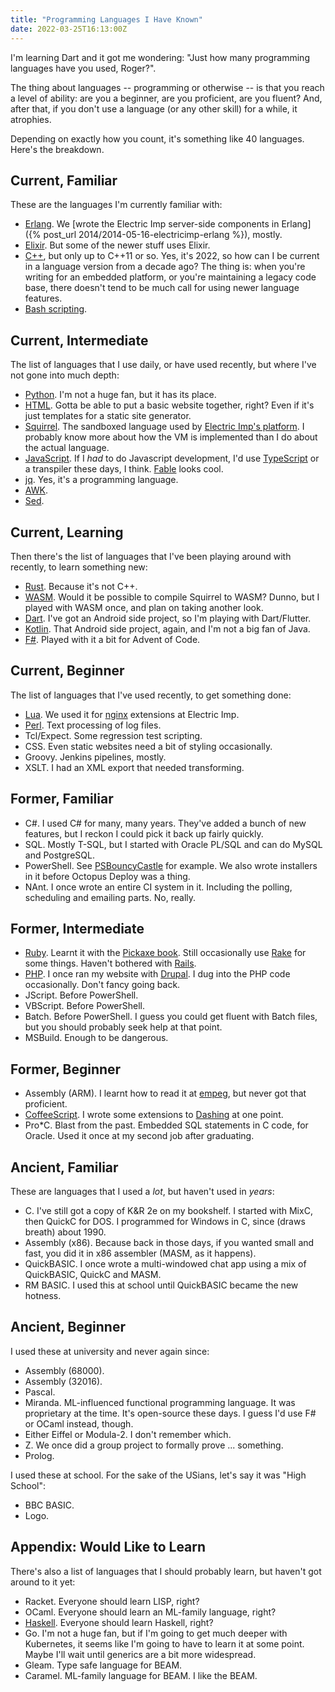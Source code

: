 ```yaml
---
title: "Programming Languages I Have Known"
date: 2022-03-25T16:13:00Z
---
```


I'm learning Dart and it got me wondering: "Just how many programming languages have you used, Roger?".

The thing about languages -- programming or otherwise -- is that you reach a level of ability: are you a beginner, are
you proficient, are you fluent? And, after that, if you don't use a language (or any other skill) for a while, it
atrophies.

Depending on exactly how you count, it's something like 40 languages. Here's the breakdown.

## Current, Familiar

These are the languages I'm currently familiar with:

- [Erlang](https://www.erlang.org/).
  We [wrote the Electric Imp server-side components in Erlang]({% post_url 2014/2014-05-16-electricimp-erlang %}), mostly.
- [Elixir](https://elixir-lang.org/). But some of the newer stuff uses Elixir.
- [C++](https://en.wikipedia.org/wiki/C%2B%2B), but only up to C++11 or so. Yes, it's 2022, so how can I be current in a
  language version from a decade ago? The thing is: when you're writing for an embedded platform, or you're maintaining
  a legacy code base, there doesn't tend to be much call for using newer language features.
- [Bash scripting](https://tldp.org/HOWTO/Bash-Prog-Intro-HOWTO.html).

## Current, Intermediate

The list of languages that I use daily, or have used recently, but where I've not gone into much depth:

- [Python](https://www.python.org/). I'm not a huge fan, but it has its place.
- [HTML](https://developer.mozilla.org/en-US/docs/Learn/Getting_started_with_the_web/HTML_basics). Gotta be able to put
  a basic website together, right? Even if it's just templates for a static site generator.
- [Squirrel](http://squirrel-lang.org/). The sandboxed language used by [Electric Imp's
  platform](https://www.electricimp.com/). I probably know more about how the VM is implemented than I do about the
  actual language.
- [JavaScript](https://en.wikipedia.org/wiki/JavaScript). If I _had_ to do Javascript development, I'd use
  [TypeScript](https://www.typescriptlang.org/) or a transpiler these days, I think. [Fable](https://fable.io/) looks
  cool.
- [jq](https://stedolan.github.io/jq/). Yes, it's a programming language.
- [AWK](https://www.gnu.org/software/gawk/manual/gawk.html).
- [Sed](https://www.gnu.org/software/sed/manual/sed.html).

## Current, Learning

Then there's the list of languages that I've been playing around with recently, to learn something new:

- [Rust](https://www.rust-lang.org/). Because it's not C++.
- [WASM](https://webassembly.org/). Would it be possible to compile Squirrel to WASM? Dunno, but I played with WASM
  once, and plan on taking another look.
- [Dart](https://dart.dev/). I've got an Android side project, so I'm playing with Dart/Flutter.
- [Kotlin](https://kotlinlang.org/). That Android side project, again, and I'm not a big fan of Java.
- [F#](https://fsharp.org/). Played with it a bit for Advent of Code.

## Current, Beginner

The list of languages that I've used recently, to get something done:

- [Lua](https://www.lua.org/). We used it for [nginx](https://www.nginx.com/) extensions at Electric Imp.
- [Perl](https://www.perl.org/). Text processing of log files.
- Tcl/Expect. Some regression test scripting.
- CSS. Even static websites need a bit of styling occasionally.
- Groovy. Jenkins pipelines, mostly.
- XSLT. I had an XML export that needed transforming.

## Former, Familiar

- C#. I used C# for many, many years. They've added a bunch of new features, but I reckon I could pick it back up fairly
  quickly.
- SQL. Mostly T-SQL, but I started with Oracle PL/SQL and can do MySQL and PostgreSQL.
- PowerShell. See [PSBouncyCastle](https://github.com/rlipscombe/PSBouncyCastle) for example. We also wrote installers
  in it before Octopus Deploy was a thing.
- NAnt. I once wrote an entire CI system in it. Including the polling, scheduling and emailing parts. No, really.

## Former, Intermediate

- [Ruby](https://www.ruby-lang.org/en/).
  Learnt it with the [Pickaxe book](https://pragprog.com/titles/ruby/programming-ruby-2nd-edition/).
  Still occasionally use [Rake](https://ruby.github.io/rake/) for some things.
  Haven't bothered with [Rails](https://rubyonrails.org/).
- [PHP](https://www.php.net/). I once ran my website with [Drupal](https://www.drupal.org/). I dug into the PHP code
  occasionally. Don't fancy going back.
- JScript. Before PowerShell.
- VBScript. Before PowerShell.
- Batch. Before PowerShell. I guess you could get fluent with Batch files, but you should probably seek help at that
  point.
- MSBuild. Enough to be dangerous.

## Former, Beginner

- Assembly (ARM). I learnt how to read it at [empeg](https://www.empeg.com/), but never got that proficient.
- [CoffeeScript](https://coffeescript.org/). I wrote some extensions to [Dashing](http://dashing.io/) at one point.
- Pro*C. Blast from the past. Embedded SQL statements in C code, for Oracle. Used it once at my second job after
  graduating.

## Ancient, Familiar

These are languages that I used a _lot_, but haven't used in _years_:

- C. I've still got a copy of K&R 2e on my bookshelf. I started with MixC, then QuickC for DOS. I programmed for Windows
  in C, since (draws breath) about 1990.
- Assembly (x86). Because back in those days, if you wanted small and fast, you did it in x86 assembler (MASM, as it
  happens).
- QuickBASIC. I once wrote a multi-windowed chat app using a mix of QuickBASIC, QuickC and MASM.
- RM BASIC. I used this at school until QuickBASIC became the new hotness.

## Ancient, Beginner

I used these at university and never again since:

- Assembly (68000).
- Assembly (32016).
- Pascal.
- Miranda. ML-influenced functional programming language. It was proprietary at the time. It's open-source these days. I
  guess I'd use F# or OCaml instead, though.
- Either Eiffel or Modula-2. I don't remember which.
- Z. We once did a group project to formally prove ... something.
- Prolog.

I used these at school. For the sake of the USians, let's say it was "High School":

- BBC BASIC.
- Logo.

## Appendix: Would Like to Learn

There's also a list of languages that I should probably learn, but haven't got around to it yet:

- Racket. Everyone should learn LISP, right?
- OCaml. Everyone should learn an ML-family language, right?
- [Haskell](https://www.haskell.org/). Everyone should learn Haskell, right?
- Go. I'm not a huge fan, but if I'm going to get much deeper with Kubernetes, it seems like I'm going to have to learn
  it at some point. Maybe I'll wait until generics are a bit more widespread.
- Gleam. Type safe language for BEAM.
- Caramel. ML-family language for BEAM. I like the BEAM.
